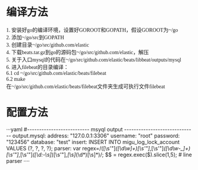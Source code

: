 # 编译方法
<font face="JetBrains Mono">1. 安装好go的编译环境，设置好GOROOT和GOPATH，假设GOROOT为~/go</font>
<br/>
<font face="JetBrains Mono">2. 添加~/go/src到GOPATH</font>
<br/>
<font face="JetBrains Mono">3. 创建目录~/go/src/github.com/elastic</font>
<br/>
<font face="JetBrains Mono">4. 下载beats.tar.gz到go的源码包~/go/src/github.com/elastic，解压</font>
<br/>
<font face="JetBrains Mono">5. 关于入口mysql的代码在~/go/src/github.com/elastic/beats/libbeat/outputs/mysql</font>
<br/>
<font face="JetBrains Mono">6. 进入filebeat的目录编译：</font>
<br/>
<font face="JetBrains Mono">6.1 cd ~/go/src/github.com/elastic/beats/filebeat</font>
<br/>
<font face="JetBrains Mono">6.2 make </font>
<br/>
<font face="JetBrains Mono">在~/go/src/github.com/elastic/beats/filebeat文件夹生成可执行文件filebeat</font>

# 配置方法
···yaml
#-------------------------- msyql output ------------------------------
output.mysql:
  address: "127.0.0.1:3306"
  username: "root"
  password: "123456"
  database: "test"
  insert: INSERT INTO migu_log_lock_account VALUES (?, ?, ?, ?);
  parser: var regex=/\([\s'"]*([\d\w]+)[\s'"]*,[\s'"]*([\d\w\-_]+)[\s'"]*,[\s'"]*([\d:\-\s]*)[\s'"]*,[\s]*(\d*)[\s]*\)/; $$ = regex.exec($).slice(1,5); # line parser
····


